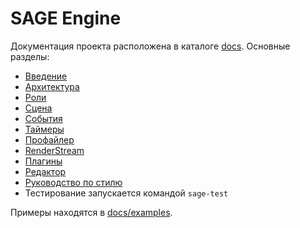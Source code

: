 # SAGE Engine

Документация проекта расположена в каталоге [docs](docs/). Основные разделы:

- [Введение](docs/intro.md)
- [Архитектура](docs/architecture.md)
- [Роли](docs/roles.md)
- [Сцена](docs/scene.md)
- [События](docs/events.md)
- [Таймеры](docs/timers.md)
- [Профайлер](docs/profiler.md)
- [RenderStream](docs/renderstream.md)
- [Плагины](docs/plugin.md)
- [Редактор](docs/editor.md)
- [Руководство по стилю](docs/style_guide.md)
- Тестирование запускается командой `sage-test`

Примеры находятся в [docs/examples](docs/examples/).
